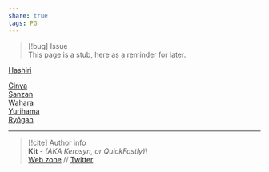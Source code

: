 ```yaml
---  
share: true  
tags: PG  
---  
```

> [!bug] Issue  
> This page is a stub, here as a reminder for later.  
  
[Hashiri](./Hashiri)  
  
[Ginya](./Ginya)  
[Sanzan](./Sanzan)  
[Wahara](./Wahara)  
[Yurihama](./Yurihama)  
[Ryōgan](./Ry%C5%8Dgan)  
  
-----  
> [!cite] Author info  
> **Kit** - *(AKA Kerosyn, or QuickFastly)*\  
> [Web zone](https://kitabe.link) // [Twitter](https://twitter.com/Kerosyn_)